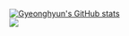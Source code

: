 [![Gyeonghyun's GitHub stats](https://github-readme-stats.vercel.app/api?username=seoulight)](https://github.com/anuraghazra/github-readme-stats)
<br>
<a href="https://velog.io/@gynhyunkim"><img src="https://img.shields.io/badge/Tech%20Blog-11B48A?style=flat-square&logo=Vimeo&logoColor=white&link=https://velog.io/@gynhyunkim"/></a>

<!--
**gynhyunkim/gynhyunkim** is a ✨ _special_ ✨ repository because its `README.md` (this file) appears on your GitHub profile.

Here are some ideas to get you started:

- 🔭 I’m currently working on ...
- 🌱 I’m currently learning ...
- 👯 I’m looking to collaborate on ...
- 🤔 I’m looking for help with ...
- 💬 Ask me about ...
- 📫 How to reach me: ...
- 😄 Pronouns: ...
- ⚡ Fun fact: ...
-->
